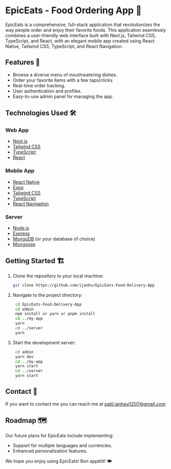 # EpicEats - Food Ordering App 🍔

EpicEats is a comprehensive, full-stack application that revolutionizes the way people order and enjoy their favorite foods. This application seamlessly combines a user-friendly web interface built with Next.js, Tailwind CSS, TypeScript, and React, with an elegant mobile app created using React Native, Tailwind CSS, TypeScript, and React Navigation.

## Features 🚀

- Browse a diverse menu of mouthwatering dishes.
- Order your favorite items with a few taps/clicks.
- Real-time order tracking.   
- User authentication and profiles.
- Easy-to-use admin panel for managing the app.



## Technologies Used 🛠️


### Web App
- [Next.js](https://nextjs.org/)
- [Tailwind CSS](https://tailwindcss.com/)
- [TypeScript](https://www.typescriptlang.org/)
- [React](https://reactjs.org/)

### Mobile App
- [React Native](https://reactnative.dev/)
- [Expo](https://expo.io/)
- [Tailwind CSS](https://tailwindcss.com/)
- [TypeScript](https://www.typescriptlang.org/)
- [React Navigation](https://reactnavigation.org/)

### Server
- [Node.js](https://nodejs.org/)
- [Express](https://expressjs.com/)
- [MongoDB](https://www.mongodb.com/) (or your database of choice)
- [Mongoose](https://mongoosejs.com/)


## Getting Started 🏗️

1. Clone the repository to your local machine:

   ```bash
   git clone https://github.com/ijanhv/EpicEats-Food-Delivery-App

2. Navigate to the project directory:

   ```bash
    cd EpicEats-Food-Delivery-App
    cd admin
    npm install or yarn or pnpm install
    cd ../my-app
    yarn 
    cd ../server
    yarn
   ```

3. Start the development server:

   ```bash
    cd admin
    yarn dev
    cd ../my-app
    yarn start 
    cd ../server
    yarn start 
    ```

## Contact 📧

If you want to contact me you can reach me at patil.janhavi1207@gmail.com

## Roadmap 🗺️

Our future plans for EpicEats include implementing:

- Support for multiple languages and currencies.
- Enhanced personalization features.

We hope you enjoy using EpicEats! Bon appétit! 🍽️ 